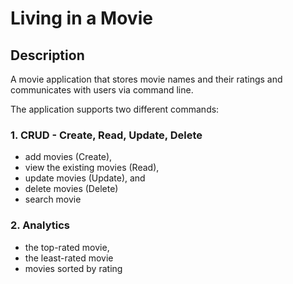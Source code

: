 ﻿# Living in a Movie

## Description
A movie application that stores movie names and their ratings and communicates 
with users via command line.

The application supports two different commands:

### 1. CRUD - Create, Read, Update, Delete
* add movies (Create), 
* view the existing movies (Read), 
* update movies (Update), and 
* delete movies (Delete)
* search movie

### 2. Analytics
  * the top-rated movie, 
  * the least-rated movie
  * movies sorted by rating


   
